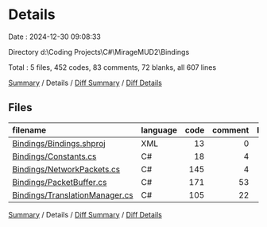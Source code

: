 # Details

Date : 2024-12-30 09:08:33

Directory d:\\Coding Projects\\C#\\MirageMUD2\\Bindings

Total : 5 files,  452 codes, 83 comments, 72 blanks, all 607 lines

[Summary](results.md) / Details / [Diff Summary](diff.md) / [Diff Details](diff-details.md)

## Files
| filename | language | code | comment | blank | total |
| :--- | :--- | ---: | ---: | ---: | ---: |
| [Bindings/Bindings.shproj](/Bindings/Bindings.shproj) | XML | 13 | 0 | 1 | 14 |
| [Bindings/Constants.cs](/Bindings/Constants.cs) | C# | 18 | 4 | 4 | 26 |
| [Bindings/NetworkPackets.cs](/Bindings/NetworkPackets.cs) | C# | 145 | 4 | 1 | 150 |
| [Bindings/PacketBuffer.cs](/Bindings/PacketBuffer.cs) | C# | 171 | 53 | 48 | 272 |
| [Bindings/TranslationManager.cs](/Bindings/TranslationManager.cs) | C# | 105 | 22 | 18 | 145 |

[Summary](results.md) / Details / [Diff Summary](diff.md) / [Diff Details](diff-details.md)
